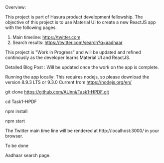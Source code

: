 Overview:

This project is part of Hasura product development fellowship. The objective of this project is to use Material UI to create a new ReactJS app with the following pages.

1) Main timeline: https://twitter.com
2) Search results: https://twitter.com/search?q=aadhaar

This project is "Work in Progress" and will be updated and refined continously as the developer learns Material UI and ReactJS.

Detailed Blog Post :
Will be updated once the work on the app is complete.

Running the app locally:
This requires nodejs, so please download the version 8.9.3 LTS or 9.3.0 Current from https://nodejs.org/en/

git clone https://github.com/AUnni/Task1-HPDF.git

cd Task1-HPDF

npm install

npm start

The Twitter main time line will be rendered at http://localhost:3000/ in your browser. 

To be done

Aadhaar search page.



